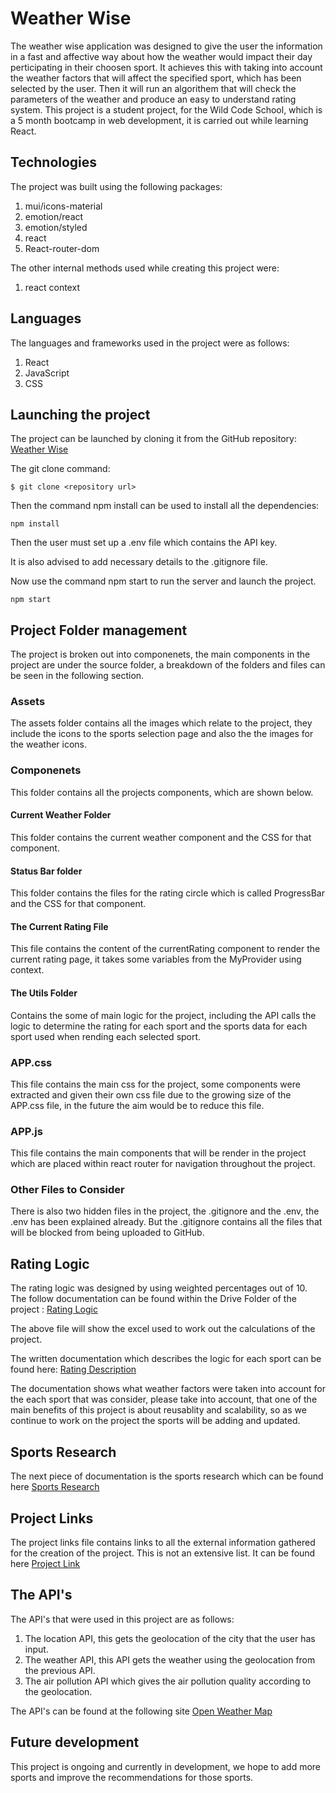 # Weather Wise
The weather wise application was designed to give the user the information in a fast and affective way about how the weather would impact their day perticipating in their choosen sport. It achieves this with taking into account the weather factors that will affect the specified sport, which has been selected by the user. Then it will run an algorithem that will check the parameters of the weather and produce an easy to understand rating system. This project is a student project, for the Wild Code School, which is a 5 month bootcamp in web development, it is carried out while learning React.

## Technologies
The project was built using the following packages:
1. mui/icons-material
2. emotion/react
3. emotion/styled
4. react
5. React-router-dom

The other internal methods used while creating this project were:
1. react context

## Languages 
The languages and frameworks used in the project were as follows:
1. React
2. JavaScript
3. CSS

## Launching the project 
The project can be launched by cloning it from the GitHub repository:
[Weather Wise](https://github.com/Billy-Night/project2-weather-wise-app)

The git clone command:

`$ git clone <repository url>` 

Then the command npm install can be used to install all the dependencies:

`npm install`

Then the user must set up a .env file which contains the API key.

It is also advised to add necessary details to the .gitignore file.

Now use the command npm start to run the server and launch the project.

`npm start`

## Project Folder management
The project is broken out into componenets, the main components in the project are under the source folder, a breakdown of the folders and files can be seen in the following section. 
### Assets
The assets folder contains all the images which relate to the project, they include the icons to the sports selection page and also the the images for the weather icons.

### Componenets
This folder contains all the projects components, which are shown below.
#### Current Weather Folder
This folder contains the  current weather component and the CSS for that component.
#### Status Bar folder
This folder contains the files for the rating circle which is called ProgressBar and the CSS for that component.
#### The Current Rating File
This file contains the content of the currentRating component to render the current rating page, it takes some variables from the MyProvider using context.

#### The Utils Folder
Contains the some of main logic for the project, including the API calls the logic to determine the rating for each sport and the sports data for each sport used when rending each selected sport.

### APP.css 
This file contains the main css for the project, some components were extracted and given their own css file due to the growing size of the APP.css file, in the future the aim would be to reduce this file.

### APP.js 
This file contains the main components that will be render in the project which are placed within react router for navigation throughout the project.

### Other Files to Consider
There is also two hidden files in the project, the .gitignore and the .env, the .env has been explained already. But the .gitignore contains all the files that will be blocked from being uploaded to GitHub.

## Rating Logic
The rating logic was designed by using weighted percentages out of 10. The follow documentation can be found within the Drive Folder of the project :
 [Rating Logic](https://docs.google.com/spreadsheets/d/1p70ekIo1Y9cjNWzRW7qnkRy26js3-0CaIBB37DIykLE/edit#gid=0)

The above file will show the excel used to work out the calculations of the project.

The written documentation which describes the logic for each sport can be found here: [Rating Description](https://docs.google.com/document/d/1-6jl5doi0yxx2qOCsEYJgLoKVLXTchKOUsKekyj6nxs/edit)

The documentation shows what weather factors were taken into account for the each sport that was consider, please take into account, that one of the main benefits of this project is about reusablity and scalability, so as we continue to work on the project the sports will be adding and updated.

## Sports Research
The next piece of documentation is the sports research which can be found here [Sports Research](https://docs.google.com/document/d/1MoCuNbKWR1nALxiuKG2vW8IAAUBz4IIrC84EyWFgNMc/edit)

## Project Links
The project links file contains links to all the external information gathered for the creation of the project. This is not an extensive list. It can be found here [Project Link](https://docs.google.com/document/d/1CigW9Lo96P91aW-7e1iCDInfQbjQc3KYd0_NT4gKNTw/edit)

## The API's
The API's that were used in this project are as follows:
1. The location API, this gets the geolocation of the city that the user has input.
2. The weather API, this API gets the weather using the geolocation from the previous API.
3. The air pollution API which gives the air pollution quality according to the geolocation.

The API's can be found at the following site [Open Weather Map](https://openweathermap.org/api)
## Future development
This project is ongoing and currently in development, we hope to add more sports and improve the recommendations for those sports.